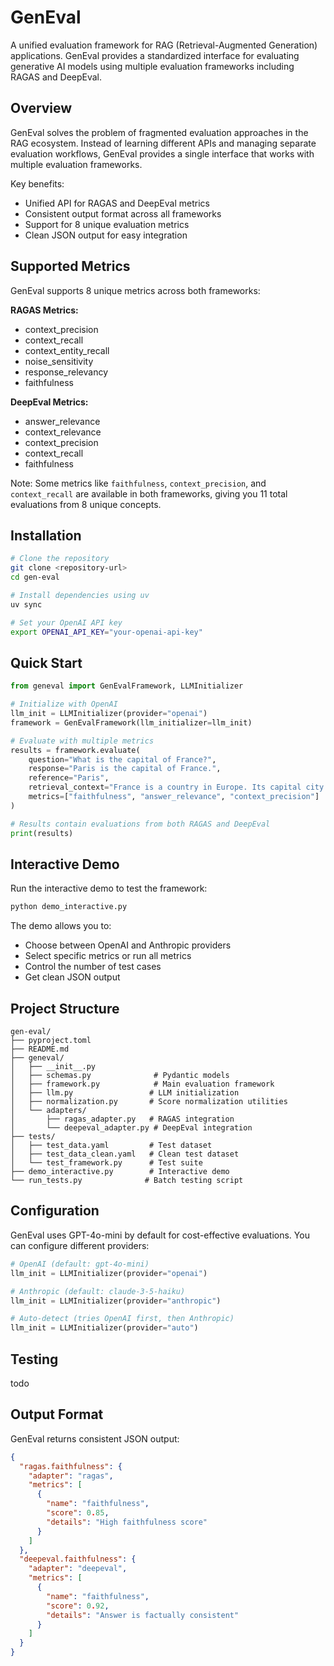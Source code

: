 # GenEval

A unified evaluation framework for RAG (Retrieval-Augmented Generation) applications. GenEval provides a standardized interface for evaluating generative AI models using multiple evaluation frameworks including RAGAS and DeepEval.

## Overview

GenEval solves the problem of fragmented evaluation approaches in the RAG ecosystem. Instead of learning different APIs and managing separate evaluation workflows, GenEval provides a single interface that works with multiple evaluation frameworks.

Key benefits:
- Unified API for RAGAS and DeepEval metrics
- Consistent output format across all frameworks
- Support for 8 unique evaluation metrics
- Clean JSON output for easy integration

## Supported Metrics

GenEval supports 8 unique metrics across both frameworks:

**RAGAS Metrics:**
- context_precision
- context_recall
- context_entity_recall
- noise_sensitivity
- response_relevancy
- faithfulness

**DeepEval Metrics:**
- answer_relevance
- context_relevance
- context_precision
- context_recall
- faithfulness

Note: Some metrics like `faithfulness`, `context_precision`, and `context_recall` are available in both frameworks, giving you 11 total evaluations from 8 unique concepts.

## Installation

```bash
# Clone the repository
git clone <repository-url>
cd gen-eval

# Install dependencies using uv
uv sync

# Set your OpenAI API key
export OPENAI_API_KEY="your-openai-api-key"
```

## Quick Start

```python
from geneval import GenEvalFramework, LLMInitializer

# Initialize with OpenAI
llm_init = LLMInitializer(provider="openai")
framework = GenEvalFramework(llm_initializer=llm_init)

# Evaluate with multiple metrics
results = framework.evaluate(
    question="What is the capital of France?",
    response="Paris is the capital of France.",
    reference="Paris",
    retrieval_context="France is a country in Europe. Its capital city is Paris.",
    metrics=["faithfulness", "answer_relevance", "context_precision"]
)

# Results contain evaluations from both RAGAS and DeepEval
print(results)
```

## Interactive Demo

Run the interactive demo to test the framework:

```bash
python demo_interactive.py
```

The demo allows you to:
- Choose between OpenAI and Anthropic providers
- Select specific metrics or run all metrics
- Control the number of test cases
- Get clean JSON output

## Project Structure

```
gen-eval/
├── pyproject.toml
├── README.md
├── geneval/
│   ├── __init__.py
│   ├── schemas.py              # Pydantic models
│   ├── framework.py            # Main evaluation framework
│   ├── llm.py                 # LLM initialization
│   ├── normalization.py       # Score normalization utilities
│   └── adapters/
│       ├── ragas_adapter.py   # RAGAS integration
│       └── deepeval_adapter.py # DeepEval integration
├── tests/
│   ├── test_data.yaml         # Test dataset
│   ├── test_data_clean.yaml   # Clean test dataset
│   └── test_framework.py      # Test suite
├── demo_interactive.py        # Interactive demo
└── run_tests.py              # Batch testing script
```

## Configuration

GenEval uses GPT-4o-mini by default for cost-effective evaluations. You can configure different providers:

```python
# OpenAI (default: gpt-4o-mini)
llm_init = LLMInitializer(provider="openai")

# Anthropic (default: claude-3-5-haiku)
llm_init = LLMInitializer(provider="anthropic")

# Auto-detect (tries OpenAI first, then Anthropic)
llm_init = LLMInitializer(provider="auto")
```

## Testing

todo

## Output Format

GenEval returns consistent JSON output:

```json
{
  "ragas.faithfulness": {
    "adapter": "ragas",
    "metrics": [
      {
        "name": "faithfulness",
        "score": 0.85,
        "details": "High faithfulness score"
      }
    ]
  },
  "deepeval.faithfulness": {
    "adapter": "deepeval", 
    "metrics": [
      {
        "name": "faithfulness",
        "score": 0.92,
        "details": "Answer is factually consistent"
      }
    ]
  }
}
```

